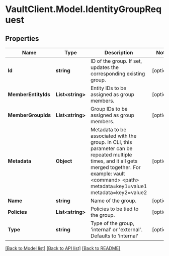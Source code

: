# VaultClient.Model.IdentityGroupRequest

## Properties

Name | Type | Description | Notes
------------ | ------------- | ------------- | -------------
**Id** | **string** | ID of the group. If set, updates the corresponding existing group. | [optional] 
**MemberEntityIds** | **List&lt;string&gt;** | Entity IDs to be assigned as group members. | [optional] 
**MemberGroupIds** | **List&lt;string&gt;** | Group IDs to be assigned as group members. | [optional] 
**Metadata** | **Object** | Metadata to be associated with the group. In CLI, this parameter can be repeated multiple times, and it all gets merged together. For example: vault &lt;command&gt; &lt;path&gt; metadata&#x3D;key1&#x3D;value1 metadata&#x3D;key2&#x3D;value2 | [optional] 
**Name** | **string** | Name of the group. | [optional] 
**Policies** | **List&lt;string&gt;** | Policies to be tied to the group. | [optional] 
**Type** | **string** | Type of the group, &#39;internal&#39; or &#39;external&#39;. Defaults to &#39;internal&#39; | [optional] 

[[Back to Model list]](../README.md#documentation-for-models) [[Back to API list]](../README.md#documentation-for-api-endpoints) [[Back to README]](../README.md)

